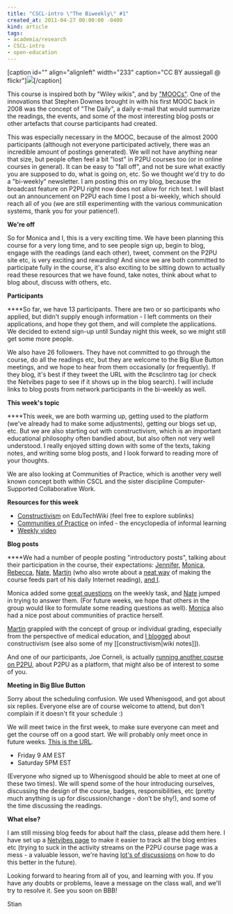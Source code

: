 ```yaml
---
title: "CSCL-intro \"The Biweekly\" #1"
created_at: 2011-04-27 00:00:00 -0400
kind: article
tags:
- academia/research
- CSCL-intro
- open-education
---
```


[caption id="" align="alignleft" width="233" caption="CC BY aussiegall @
flickr"]![](http://farm3.static.flickr.com/2618/4085532798_ce444d93e3.jpg)[/caption]

This course is inspired both by "Wiley wikis", and by
["MOOCs"](http://ltc.umanitoba.ca/connectivism/?m=200807). One of the
innovations that Stephen Downes brought in with his first MOOC back in
2008 was the concept of "The Daily", a daily e-mail that would summarize
the readings, the events, and some of the most interesting blog posts or
other artefacts that course participants had created.

This was especially necessary in the MOOC, because of the almost 2000
participants (although not everyone participated actively, there was an
incredible amount of postings generated). We will not have anything near
that size, but people often feel a bit "lost" in P2PU courses too (or in
online courses in general). It can be easy to "fall off", and not be
sure what exactly you are supposed to do, what is going on, etc. So we
thought we'd try to do a "bi-weekly" newsletter. I am posting this on my
blog, because the broadcast feature on P2PU right now does not allow for
rich text. I will blast out an announcement on P2PU each time I post a
bi-weekly, which should reach all of you (we are still experimenting
with the various communication systems, thank you for your patience!).

**We're off**

So for Monica and I, this is a very exciting time. We have been planning
this course for a very long time, and to see people sign up, begin to
blog, engage with the readings (and each other), tweet, comment on the
P2PU site etc, is very exciting and rewarding! And since we are both
committed to participate fully in the course, it's also exciting to be
sitting down to actually read these resources that we have found, take
notes, think about what to blog about, discuss with others, etc.

**Participants**

****So far, we have 13 participants. There are two or so participants
who applied, but didn't supply enough information - I left comments on
their applications, and hope they got them, and will complete the
applications. We decided to extend sign-up until Sunday night this week,
so we might still get some more people.

We also have 26 followers. They have not committed to go through the
course, do all the readings etc, but they are welcome to the Big Blue
Button meetings, and we hope to hear from them occasionally (or
frequently). If they blog, it's best if they tweet the URL with the
\#csclintro tag (or check the Netvibes page to see if it shows up in the
blog search). I will include links to blog posts from network
participants in the bi-weekly as well.

**This week's topic**

****This week, we are both warming up, getting used to the platform
(we've already had to make some adjustments), getting our blogs set up,
etc. But we are also starting out with constructivism, which is an
important educational philosophy often bandied about, but also often not
very well understood. I really enjoyed sitting down with some of the
texts, taking notes, and writing some blog posts, and I look forward to
reading more of your thoughts.

We are also looking at Communities of Practice, which is another very
well known concept both within CSCL and the sister discipline
Computer-Supported Collaborative Work.

**Resources for this week**

-   [Constructivism](http://edutechwiki.unige.ch/en/Constructivism) on
  EduTechWiki (feel free to explore sublinks)
-   [Communities of
  Practice](http://www.infed.org/biblio/communities_of_practice.htm)
  on infed - the encyclopedia of informal learning
-   [Weekly video](http://www.youtube.com/watch?v=uUQ6fSvLBVM)

**Blog posts**

****We had a number of people posting "introductory posts", talking
about their participation in the course, their expectations:
[Jennifer](http://jenniferclaro.wordpress.com/2011/04/26/210/),
[Monica](http://reganmian.net/monica/projects/csclintro-course-at-p2pu/),
[Rebecca](http://web.me.com/rebeccacober/Rebecca_Cober/Blog/Entries/2011/4/25_Jump_in_head_first_and_make_sure_you_get_your_feet_wet%21.html),
[Nate](http://ottonomy.net/blog/2011/04/25/welcome-to-cscl-intr/), [Martin](http://kaffeikampala.blogspot.com/2011/04/intro-to-cscl.html)
(who also wrote about a [neat
way](http://kaffeikampala.blogspot.com/2011/04/organizing.html) of
making the course feeds part of his daily Internet reading), [and
I](http://reganmian.net/blog/2011/04/25/new-p2pu-course-intro-to-computer-supported-collaborative-learning/).

Monica added some [great
questions](http://new.p2pu.org/en/groups/introduction-to-the-field-of-computer-supported-co/content/w1w2-intro-to-course-and-to-field/)
on the weekly task, and
[Nate](http://ottonomy.net/blog/2011/04/25/cscl-intro-wk-1-questions/)
jumped in trying to answer them. (For future weeks, we hope that others
in the group would like to formulate some reading questions as well).
[Monica](http://reganmian.net/monica/csclintro/communities-of-practice-situated-learning/)
also had a nice post about communities of practice herself.

[Martin](http://kaffeikampala.blogspot.com/2011/04/i-want-individual-accreditation.html)
grappled with the concept of group or individual grading, especially
from the perspective of medical education, and
[I blogged](http://reganmian.net/blog/2011/04/26/cscl-intro-week-1-constructivism/)
about constructivism (see also some of my [[constructivism|wiki
notes]]).

And one of our participants, Joe Corneli, is actually [running another
course on
P2PU](http://hyperreal-enterprises.posterous.com/p2pu-the-course), about
P2PU as a platform, that might also be of interest to some of you.

**Meeting in Big Blue Button**

Sorry about the scheduling confusion. We used Whenisgood, and got about
six replies. Everyone else are of course welcome to attend, but don't
complain if it doesn't fit your schedule :)

We will meet twice in the first week, to make sure everyone can meet and
get the course off on a good start. We will probably only meet once in
future weeks. [This is the
URL](http://p2pu-bbb.osuosl.org/bigbluebutton/demo/create.jsp?action=invite&meetingID=cscl-intro%27s+meeting).

-   Friday 9 AM EST
-   Saturday 5PM EST

(Everyone who signed up to Whenisgood should be able to meet at one of
these two times). We will spend some of the hour introducing ourselves,
discussing the design of the course, badges, responsibilities, etc
(pretty much anything is up for discussion/change - don't be shy!), and
some of the time discussing the readings.

**What else?**

I am still missing blog feeds for about half the class, please add them
here. I have set up a [Netvibes page](http://netvibes.com/csclintro) to
make it easier to track all the blog entries etc (trying to suck in the
activity streams on the P2PU course page was a mess - a valuable lesson,
we're having [lot's of
discussions](http://lists.p2pu.org/pipermail/p2pu-dev/2011-April/000827.html)
on how to do this better in the future).

Looking forward to hearing from all of you, and learning with you. If
you have any doubts or problems, leave a message on the class wall, and
we'll try to resolve it. See you soon on BBB!

Stian
